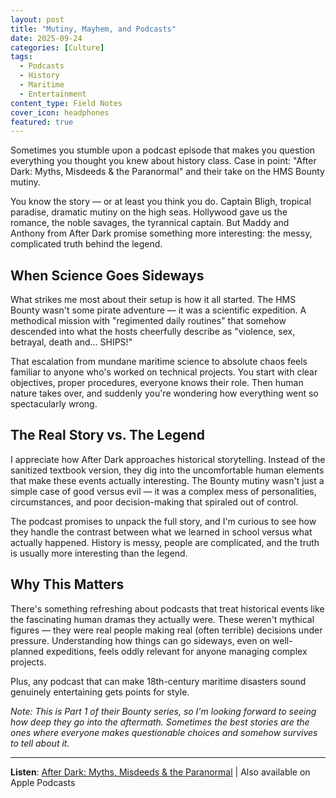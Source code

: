 ```yaml
---
layout: post
title: "Mutiny, Mayhem, and Podcasts"
date: 2025-09-24
categories: [Culture]
tags:
  - Podcasts
  - History
  - Maritime
  - Entertainment
content_type: Field Notes
cover_icon: headphones
featured: true
---
```


Sometimes you stumble upon a podcast episode that makes you question everything you thought you knew about history class. Case in point: "After Dark: Myths, Misdeeds & the Paranormal" and their take on the HMS Bounty mutiny.

You know the story — or at least you think you do. Captain Bligh, tropical paradise, dramatic mutiny on the high seas. Hollywood gave us the romance, the noble savages, the tyrannical captain. But Maddy and Anthony from After Dark promise something more interesting: the messy, complicated truth behind the legend.

## When Science Goes Sideways

What strikes me most about their setup is how it all started. The HMS Bounty wasn't some pirate adventure — it was a scientific expedition. A methodical mission with "regimented daily routines" that somehow descended into what the hosts cheerfully describe as "violence, sex, betrayal, death and... SHIPS!"

That escalation from mundane maritime science to absolute chaos feels familiar to anyone who's worked on technical projects. You start with clear objectives, proper procedures, everyone knows their role. Then human nature takes over, and suddenly you're wondering how everything went so spectacularly wrong.

## The Real Story vs. The Legend

I appreciate how After Dark approaches historical storytelling. Instead of the sanitized textbook version, they dig into the uncomfortable human elements that make these events actually interesting. The Bounty mutiny wasn't just a simple case of good versus evil — it was a complex mess of personalities, circumstances, and poor decision-making that spiraled out of control.

The podcast promises to unpack the full story, and I'm curious to see how they handle the contrast between what we learned in school versus what actually happened. History is messy, people are complicated, and the truth is usually more interesting than the legend.

## Why This Matters

There's something refreshing about podcasts that treat historical events like the fascinating human dramas they actually were. These weren't mythical figures — they were real people making real (often terrible) decisions under pressure. Understanding how things can go sideways, even on well-planned expeditions, feels oddly relevant for anyone managing complex projects.

Plus, any podcast that can make 18th-century maritime disasters sound genuinely entertaining gets points for style.

*Note: This is Part 1 of their Bounty series, so I'm looking forward to seeing how deep they go into the aftermath. Sometimes the best stories are the ones where everyone makes questionable choices and somehow survives to tell about it.*

---

**Listen**: [After Dark: Myths, Misdeeds & the Paranormal](https://shows.acast.com/after-dark-history-of-myths-misdeeds-the-paramormal-1/episodes/mutiny-on-the-bounty) | Also available on Apple Podcasts